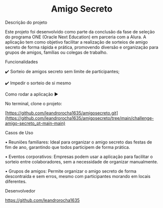 <h1 align="center"> Amigo Secreto </h1>

Descrição do projeto

Este projeto foi desenvolvido como parte da conclusão da fase de seleção do programa ONE (Oracle Next Education) em parceria com a Alura. A aplicação tem como objetivo facilitar a realização de sorteios de amigo secreto de forma rápida e prática, promovendo diversão e organização para grupos de amigos, famílias ou colegas de trabalho.

Funcionalidades

✔️ Sorteio de amigos secreto sem limite de participantes;

✔️ Impedir o sorteio de si mesmo



Como rodar a aplicação ▶️

No terminal, clone o projeto:

[https://github.com/leandrorocha1635/amigosecreto.git](https://github.com/leandrorocha1635/amigosecreto/tree/main/challenge-amigo-secreto_pt-main-main)



Casos de Uso

• Reuniões familiares: Ideal para organizar o amigo secreto das festas de fim de ano, garantindo que todos participem de forma prática.

• Eventos corporativos: Empresas podem usar a aplicação para facilitar o sorteio entre colaboradores, sem a necessidade de organizar manualmente.

• Grupos de amigos: Permite organizar o amigo secreto de forma descontraída e sem erros, mesmo com participantes morando em locais diferentes.


Desenvolvedor

https://github.com/leandrorocha1635
